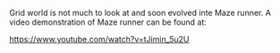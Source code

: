 Grid world is not much to look at and soon evolved inte Maze runner.
A video demonstration of Maze runner can be found at:

https://www.youtube.com/watch?v=tJimin_5u2U


